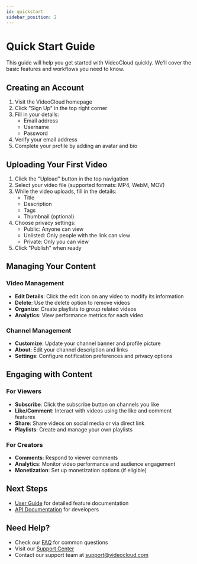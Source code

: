 ```yaml
---
id: quickstart
sidebar_position: 2
---
```


# Quick Start Guide

This guide will help you get started with VideoCloud quickly. We'll cover the basic features and workflows you need to know.

## Creating an Account

1. Visit the VideoCloud homepage
2. Click "Sign Up" in the top right corner
3. Fill in your details:
   - Email address
   - Username
   - Password
4. Verify your email address
5. Complete your profile by adding an avatar and bio

## Uploading Your First Video

1. Click the "Upload" button in the top navigation
2. Select your video file (supported formats: MP4, WebM, MOV)
3. While the video uploads, fill in the details:
   - Title
   - Description
   - Tags
   - Thumbnail (optional)
4. Choose privacy settings:
   - Public: Anyone can view
   - Unlisted: Only people with the link can view
   - Private: Only you can view
5. Click "Publish" when ready

## Managing Your Content

### Video Management

- **Edit Details**: Click the edit icon on any video to modify its information
- **Delete**: Use the delete option to remove videos
- **Organize**: Create playlists to group related videos
- **Analytics**: View performance metrics for each video

### Channel Management

- **Customize**: Update your channel banner and profile picture
- **About**: Edit your channel description and links
- **Settings**: Configure notification preferences and privacy options

## Engaging with Content

### For Viewers

- **Subscribe**: Click the subscribe button on channels you like
- **Like/Comment**: Interact with videos using the like and comment features
- **Share**: Share videos on social media or via direct link
- **Playlists**: Create and manage your own playlists

### For Creators

- **Comments**: Respond to viewer comments
- **Analytics**: Monitor video performance and audience engagement
- **Monetization**: Set up monetization options (if eligible)

## Next Steps

- [User Guide](/docs/user-guide/video-management) for detailed feature documentation
- [API Documentation](/docs/api/api-overview) for developers

## Need Help?

- Check our [FAQ](/docs/faq) for common questions
- Visit our [Support Center](https://support.videocloud.com)
- Contact our support team at support@videocloud.com 